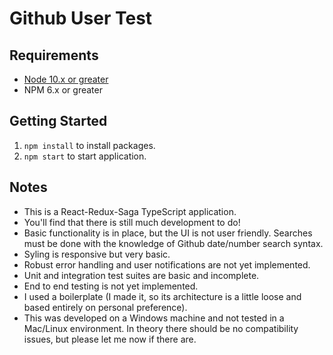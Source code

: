 # Github User Test

## Requirements
* [Node 10.x or greater](https://nodejs.org/en/download/)
* NPM 6.x or greater

## Getting Started

1) `npm install` to install packages.
2) `npm start` to start application.

## Notes

* This is a React-Redux-Saga TypeScript application.
* You'll find that there is still much development to do!
* Basic functionality is in place, but the UI is not user friendly. Searches must be done with the knowledge of Github date/number search syntax.
* Syling is responsive but very basic.
* Robust error handling and user notifications are not yet implemented.
* Unit and integration test suites are basic and incomplete.
* End to end testing is not yet implemented.
* I used a boilerplate (I made it, so its architecture is a little loose and based entirely on personal preference).
* This was developed on a Windows machine and not tested in a Mac/Linux environment. In theory there should be no compatibility issues, but please let me now if there are.
